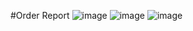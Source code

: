 #Order Report
![image](https://github.com/AkshayBDeshmukh/Order_Report_PowerBI/assets/114093342/ff38a56e-e86f-40ae-98cf-091ed4d16f56)
![image](https://github.com/AkshayBDeshmukh/Order_Report_PowerBI/assets/114093342/a5b17708-be7c-41a1-8f55-9d83072840c6)
![image](https://github.com/AkshayBDeshmukh/Order_Report_PowerBI/assets/114093342/22cad3fa-9275-4721-8bd7-33c109b285a7)
